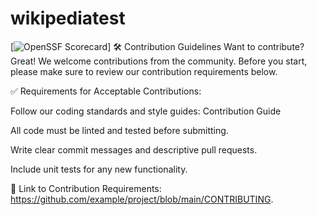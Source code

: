 
# wikipediatest
[![OpenSSF Scorecard](htt‌ps://api.securityscorecards.dev/projects/github.com/boetech127/wikipediatest/badge)]
🛠 Contribution Guidelines
Want to contribute? Great! We welcome contributions from the community.
Before you start, please make sure to review our contribution requirements below.

✅ Requirements for Acceptable Contributions:

Follow our coding standards and style guides: Contribution Guide

All code must be linted and tested before submitting.

Write clear commit messages and descriptive pull requests.

Include unit tests for any new functionality.

📎 Link to Contribution Requirements:
https://github.com/example/project/blob/main/CONTRIBUTING.
